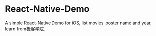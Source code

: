 # React-Native-Demo
A simple React-Native Demo for iOS, list movies' poster name and year, learn from[极客学院](http://wiki.jikexueyuan.com/project/react-native/tutorial.html).
